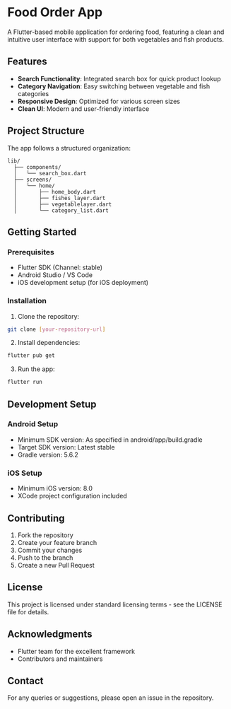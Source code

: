 # Food Order App

A Flutter-based mobile application for ordering food, featuring a clean and intuitive user interface with support for both vegetables and fish products.

## Features

- **Search Functionality**: Integrated search box for quick product lookup
- **Category Navigation**: Easy switching between vegetable and fish categories
- **Responsive Design**: Optimized for various screen sizes
- **Clean UI**: Modern and user-friendly interface

## Project Structure

The app follows a structured organization:

```
lib/
  ├── components/
  │   └── search_box.dart
  ├── screens/
  │   └── home/
  │       ├── home_body.dart
  │       ├── fishes_layer.dart
  │       ├── vegetablelayer.dart
  │       └── category_list.dart
```

## Getting Started

### Prerequisites

- Flutter SDK (Channel: stable)
- Android Studio / VS Code
- iOS development setup (for iOS deployment)

### Installation

1. Clone the repository:
```bash
git clone [your-repository-url]
```

2. Install dependencies:
```bash
flutter pub get
```

3. Run the app:
```bash
flutter run
```

## Development Setup

### Android Setup
- Minimum SDK version: As specified in android/app/build.gradle
- Target SDK version: Latest stable
- Gradle version: 5.6.2

### iOS Setup
- Minimum iOS version: 8.0
- XCode project configuration included

## Contributing

1. Fork the repository
2. Create your feature branch
3. Commit your changes
4. Push to the branch
5. Create a new Pull Request

## License

This project is licensed under standard licensing terms - see the LICENSE file for details.

## Acknowledgments

- Flutter team for the excellent framework
- Contributors and maintainers

## Contact

For any queries or suggestions, please open an issue in the repository.
